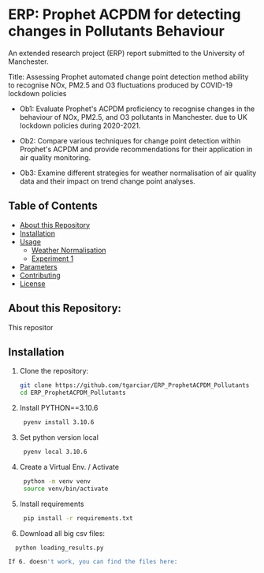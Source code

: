 # ERP: Prophet ACPDM for detecting changes in Pollutants Behaviour
An extended research project (ERP) report submitted to the University of Manchester.

Title: Assessing Prophet automated change point detection method ability to recognise NOx, PM2.5 and O3 fluctuations produced by COVID-19 lockdown policies

- Ob1: Evaluate Prophet's ACPDM proficiency to recognise changes in the behaviour of NOx, PM2.5, and O3 pollutants in Manchester. due to UK lockdown policies during 2020-2021.

- Ob2: Compare various techniques for change point detection within Prophet's ACPDM and provide recommendations for their application in air quality monitoring.

- Ob3: Examine different strategies for weather normalisation of air quality data and their impact on trend change point analyses.

## Table of Contents

- [About this Repository](#about)
- [Installation](#installation)
- [Usage](#usage)
  - [Weather Normalisation](#weather-normalisation)
  - [Experiment 1](#experiment-1)
- [Parameters](#parameters)
- [Contributing](#contributing)
- [License](#license)

## About this Repository:
This repositor



## Installation

1. Clone the repository:
   ```bash
   git clone https://github.com/tgarciar/ERP_ProphetACPDM_Pollutants
   cd ERP_ProphetACPDM_Pollutants

2. Install PYTHON==3.10.6
   ```bash
    pyenv install 3.10.6

3. Set python version local
   ```bash
    pyenv local 3.10.6

4. Create a Virtual Env. / Activate
   ```bash
    python -m venv venv
    source venv/bin/activate

5. Install requirements
   ```bash
    pip install -r requirements.txt

6. Download all big csv files:
  ```bash
    python loading_results.py

If 6. doesn't work, you can find the files here:
